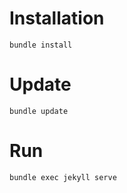 # Installation
```bundle install```
# Update
```bundle update```
# Run
```bundle exec jekyll serve```
